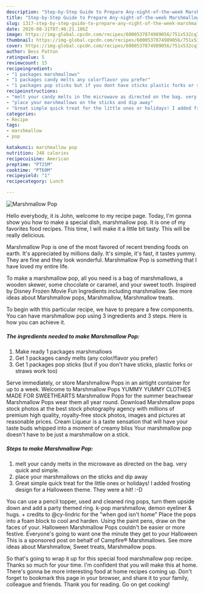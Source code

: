 ```yaml
---
description: "Step-by-Step Guide to Prepare Any-night-of-the-week Marshmallow Pop"
title: "Step-by-Step Guide to Prepare Any-night-of-the-week Marshmallow Pop"
slug: 1317-step-by-step-guide-to-prepare-any-night-of-the-week-marshmallow-pop
date: 2020-08-31T07:46:21.186Z
image: https://img-global.cpcdn.com/recipes/6000537874989056/751x532cq70/marshmallow-pop-recipe-main-photo.jpg
thumbnail: https://img-global.cpcdn.com/recipes/6000537874989056/751x532cq70/marshmallow-pop-recipe-main-photo.jpg
cover: https://img-global.cpcdn.com/recipes/6000537874989056/751x532cq70/marshmallow-pop-recipe-main-photo.jpg
author: Bess Patton
ratingvalue: 5
reviewcount: 15
recipeingredient:
- "1 packages marshmallows"
- "1 packages candy melts any colorflavor you prefer"
- "1 packages pop sticks but if you dont have sticks plastic forks or straws work too"
recipeinstructions:
- "melt your candy melts in the microwave as directed on the bag. very quick and simple."
- "place your marshmallows on the sticks and dip away"
- "Great simple quick treat for the little ones or holidays! I added frosting design for a Halloween theme. They were a hit! :-D"
categories:
- Recipe
tags:
- marshmallow
- pop

katakunci: marshmallow pop 
nutrition: 248 calories
recipecuisine: American
preptime: "PT25M"
cooktime: "PT60M"
recipeyield: "1"
recipecategory: Lunch

---
```



![Marshmallow Pop](https://img-global.cpcdn.com/recipes/6000537874989056/751x532cq70/marshmallow-pop-recipe-main-photo.jpg)

Hello everybody, it is John, welcome to my recipe page. Today, I'm gonna show you how to make a special dish, marshmallow pop. It is one of my favorites food recipes. This time, I will make it a little bit tasty. This will be really delicious.

Marshmallow Pop is one of the most favored of recent trending foods on earth. It's appreciated by millions daily. It's simple, it's fast, it tastes yummy. They are fine and they look wonderful. Marshmallow Pop is something that I have loved my entire life.

To make a marshmallow pop, all you need is a bag of marshmallows, a wooden skewer, some chocolate or caramel, and your sweet tooth. Inspired by Disney Frozen Movie Fun Ingredients including marshmallow. See more ideas about Marshmallow pops, Marshmallow, Marshmallow treats.


To begin with this particular recipe, we have to prepare a few components. You can have marshmallow pop using 3 ingredients and 3 steps. Here is how you can achieve it.

<!--inarticleads1-->

##### The ingredients needed to make Marshmallow Pop:

1. Make ready 1 packages marshmallows
1. Get 1 packages candy melts (any color/flavor you prefer)
1. Get 1 packages pop sticks (but if you don&#39;t have sticks, plastic forks or straws work too)


Serve immediately, or store Marshmallow Pops in an airtight container for up to a week. Welcome to Marshmallow Pops YUMMY YUMMY CLOTHES MADE FOR SWEETHEARTS Marshmallow Pops for the summer beachwear Marshmallow Pops wear them all year round. Download Marshmallow pops stock photos at the best stock photography agency with millions of premium high quality, royalty-free stock photos, images and pictures at reasonable prices. Cream Liqueur is a taste sensation that will have your taste buds whipped into a moment of creamy bliss Your marshmallow pop doesn&#39;t have to be just a marshmallow on a stick. 

<!--inarticleads2-->

##### Steps to make Marshmallow Pop:

1. melt your candy melts in the microwave as directed on the bag. very quick and simple.
1. place your marshmallows on the sticks and dip away
1. Great simple quick treat for the little ones or holidays! I added frosting design for a Halloween theme. They were a hit! :-D


You can use a pencil topper, used and cleaned ring pops, turn them upside down and add a party themed ring. k-pop marshmallow, demon eyeliner &amp; hugs. + credits to @cy-lindric for the &#34;when god isn&#39;t home&#34; Place the pops into a foam block to cool and harden. Using the paint pens, draw on the faces of your. Halloween Marshmallow Pops couldn&#39;t be easier or more festive. Everyone&#39;s going to want one the minute they get to your Halloween This is a sponsored post on behalf of Campfire® Marshmallows. See more ideas about Marshmallow, Sweet treats, Marshmallow pops. 

So that's going to wrap it up for this special food marshmallow pop recipe. Thanks so much for your time. I'm confident that you will make this at home. There's gonna be more interesting food at home recipes coming up. Don't forget to bookmark this page in your browser, and share it to your family, colleague and friends. Thank you for reading. Go on get cooking!
